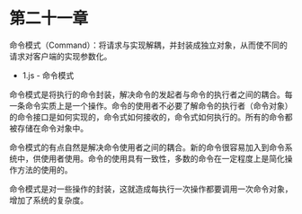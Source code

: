# 第二十一章

命令模式（Command）：将请求与实现解耦，并封装成独立对象，从而使不同的请求对客户端的实现参数化。

* 1.js - 命令模式

命令模式是将执行的命令封装，解决命令的发起者与命令的执行者之间的耦合。每一条命令实质上是一个操作。命令的使用者不必要了解命令的执行者（命令对象）的命令接口是如何实现的，命令式如何接收的，命令式如何执行的。所有的命令都被存储在命令对象中。

命令模式的有点自然是解决命令使用者之间的耦合。新的命令很容易加入到命令系统中，供使用者使用。命令的使用具有一致性，多数的命令在一定程度上是简化操作方法的使用的。

命令模式是对一些操作的封装，这就造成每执行一次操作都要调用一次命令对象，增加了系统的复杂度。